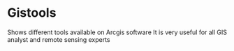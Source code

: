 # Gistools
Shows different tools available on Arcgis software
It is very useful for all GIS analyst and remote sensing experts
